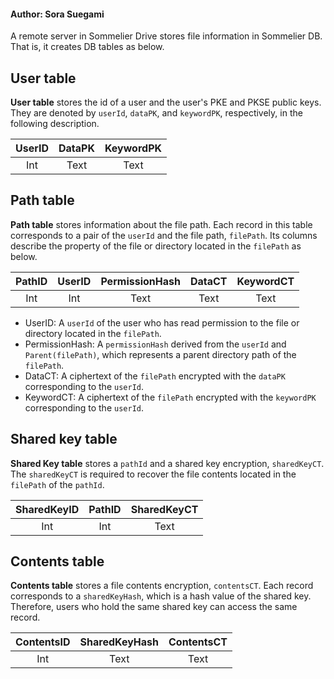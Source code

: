 #### Author: Sora Suegami

A remote server in Sommelier Drive stores file information in Sommelier DB. That is, it creates DB tables as below.

## User table
**User table** stores the id of a user and the user's PKE and PKSE public keys. They are denoted by `userId`, `dataPK`, and `keywordPK`, respectively, in the following description. 

| UserID | DataPK | KeywordPK |
| :----: | :----: | :----:    |
| Int    | Text   | Text      |

## Path table
**Path table** stores information about the file path. Each record in this table corresponds to a pair of the `userId` and the file path, `filePath`. Its columns describe the property of the file or directory located in the `filePath` as below.

| PathID | UserID | PermissionHash | DataCT | KeywordCT |
| :----: | :----: | :----:         | :----: | :----:    |
| Int    | Int    | Text           | Text   | Text      |

* UserID: A `userId` of the user who has read permission to the file or directory located in the `filePath`.
* PermissionHash: A `permissionHash` derived from the `userId` and `Parent(filePath)`, which represents a parent directory path of the `filePath`.  
* DataCT: A ciphertext of the `filePath` encrypted with the `dataPK` corresponding to the `userId`.
* KeywordCT: A ciphertext of the `filePath` encrypted with the `keywordPK` corresponding to the `userId`.

## Shared key table
**Shared Key table** stores a `pathId` and a shared key encryption, `sharedKeyCT`. The `sharedKeyCT` is required to recover the file contents located in the `filePath` of the `pathId`.

| SharedKeyID | PathID | SharedKeyCT |
| :----:      | :----: | :----:      |
| Int         | Int    | Text        |

## Contents table
**Contents table** stores a file contents encryption, `contentsCT`. Each record corresponds to a `sharedKeyHash`, which is a hash value of the shared key. Therefore, users who hold the same shared key can access the same record.

| ContentsID | SharedKeyHash | ContentsCT |
| :----:     | :----:        | :----:     |
| Int        | Text          | Text       |
